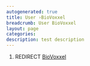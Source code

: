 ```yaml
---
autogenerated: true
title: User ›BioVoxxel
breadcrumb: User BioVoxxel
layout: page
categories: 
description: test description
---
```


1.  REDIRECT [BioVoxxel](BioVoxxel )
